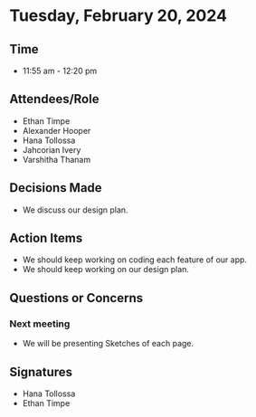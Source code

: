 # Tuesday, February 20, 2024  

## Time  

- 11:55 am - 12:20 pm  

## Attendees/Role  

- Ethan Timpe  
- Alexander Hooper 
- Hana Tollossa  
- Jahcorian Ivery
- Varshitha Thanam  

## Decisions Made   

- We discuss our design plan.

## Action Items  

- We should keep working on coding each feature of our app.
- We should keep working on our design plan. 

## Questions or Concerns  


### Next meeting  

- We will be presenting Sketches of each page.

 

## Signatures  

- Hana Tollossa
- Ethan Timpe


